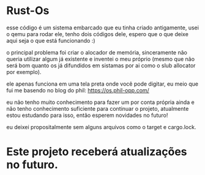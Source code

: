# Rust-Os

esse código é um sistema embarcado que eu tinha criado antigamente, usei o qemu para rodar ele, tenho dois códigos dele, espero que o que deixe aqui seja o que está funcionando :)

o principal problema foi criar o alocador de memória, sinceramente não queria utilizar algum já existente e inventei o meu próprio (mesmo que não será bom quanto os já difundidos em sistamas por ai como o slub allocator por exemplo).

ele apenas funciona em uma tela preta onde você pode digitar, eu meio que fui me basendo no blog do phil: https://os.phil-opp.com/

eu não tenho muito conhecimento para fazer um por conta própria ainda e não tenho conhecimento suficiente para continuar o projeto, atualmente estou estudando para isso, então esperem novidades no futuro!

eu deixei propositalmente sem alguns arquivos como o target e cargo.lock.

# Este projeto receberá atualizações no futuro.
